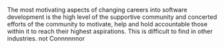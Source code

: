 The most motivating aspects of changing careers into software development is the high level of the supportive community and concerted efforts of the community to motivate, help and hold accountable those within it to reach their highest aspirations. This is difficult to find in other industries.
not Connnnnnor 
